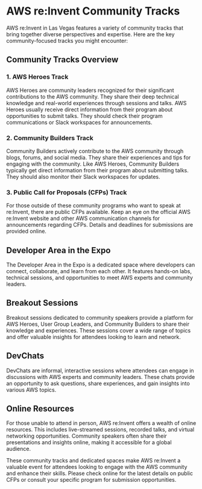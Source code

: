 # AWS re:Invent Community Tracks

AWS re:Invent in Las Vegas features a variety of community tracks that bring together diverse perspectives and expertise. Here are the key community-focused tracks you might encounter:

## Community Tracks Overview

### 1. AWS Heroes Track
AWS Heroes are community leaders recognized for their significant contributions to the AWS community. They share their deep technical knowledge and real-world experiences through sessions and talks. AWS Heroes usually receive direct information from their program about opportunities to submit talks. They should check their program communications or Slack workspaces for announcements.

### 2. Community Builders Track
Community Builders actively contribute to the AWS community through blogs, forums, and social media. They share their experiences and tips for engaging with the community. Like AWS Heroes, Community Builders typically get direct information from their program about submitting talks. They should also monitor their Slack workspaces for updates.

### 3. Public Call for Proposals (CFPs) Track
For those outside of these community programs who want to speak at re:Invent, there are public CFPs available. Keep an eye on the official AWS re:Invent website and other AWS communication channels for announcements regarding CFPs. Details and deadlines for submissions are provided online.

## Developer Area in the Expo
The Developer Area in the Expo is a dedicated space where developers can connect, collaborate, and learn from each other. It features hands-on labs, technical sessions, and opportunities to meet AWS experts and community leaders.

## Breakout Sessions
Breakout sessions dedicated to community speakers provide a platform for AWS Heroes, User Group Leaders, and Community Builders to share their knowledge and experiences. These sessions cover a wide range of topics and offer valuable insights for attendees looking to learn and network.

## DevChats
DevChats are informal, interactive sessions where attendees can engage in discussions with AWS experts and community leaders. These chats provide an opportunity to ask questions, share experiences, and gain insights into various AWS topics.

## Online Resources
For those unable to attend in person, AWS re:Invent offers a wealth of online resources. This includes live-streamed sessions, recorded talks, and virtual networking opportunities. Community speakers often share their presentations and insights online, making it accessible for a global audience.

These community tracks and dedicated spaces make AWS re:Invent a valuable event for attendees looking to engage with the AWS community and enhance their skills. Please check online for the latest details on public CFPs or consult your specific program for submission opportunities.
